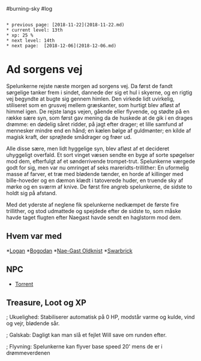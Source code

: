 #burning-sky #log

```ad-info

* previous page: [2018-11-22](2018-11-22.md)
* current level: 13th
* xp: 25 %
* next level: 14th
* next page:  [2018-12-06](2018-12-06.md) 
```

# Ad sorgens vej  
Spelunkerne rejste næste morgen ad sorgens vej. Da først de fandt sørgelige tanker frem i sindet, dannede der sig et hul i skyerne, og en rigtig vej begyndte at bugte sig gennem himlen. Den virkede lidt uvirkelig, stiliseret som en grusvej mellem græskanter, som hurtigt blev afløst af himmel igen. De rejste langs vejen, gående eller flyvende, og stødte på en række sære syn, som først gav mening da de huskede at de gik i en drages drømme: en dødelig såret ridder, på jagt efter drager; et lille samfund af mennesker mindre end en hånd; en kælen bølge af guldmønter; en kilde af magisk kraft, der sprøjtede smådrager og frøer ud. 
Alle disse sære, men lidt hyggelige syn, blev afløst af et decideret uhyggeligt overfald. Et sort vinget væsen sendte en byge af sorte spøgelser mod dem, efterfulgt af et sønderrivende trompet-trut. Spelunkerne værgede godt for sig, men var nu omringet af seks mareridts-trillither: En uformelig masse af farver, et træ med blødende tænder, en horde af killinger med bille-hoveder og en dæmon klædt i tatoverede huder, en truende sky af mørke og en sværm af knive. De først fire angreb spelunkerne, de sidste to holdt sig på afstand.
Med det yderste af neglene fik spelunkerne nedkæmpet de første fire trillither, og stod udmattede og spejdede efter de sidste to, som måske havde taget flugten efter Naegast havde sendt en haglstorm mod dem. 
## Hvem var med 
*[Logan](Logan.md)
*[Bogodan](Bogodan.md)
*[Nae-Gast Oldknist](Nae-Gast%20Oldknist.md)
*[Swarbrick](Swarbrick%20Everwood.md)
## NPC 
* [Torrent](Torrent.md)
## Treasure, Loot og XP 
; Ukuelighed: Stabiliserer automatisk på 0 HP, modstår varme og kulde, vind og vejr, blødende sår.
; Galskab: Dagligt kan man slå et fejlet Will save om runden efter.
; Flyvning: Spelunkerne kan flyver base speed 20' mens de er i drømmeverdenen
